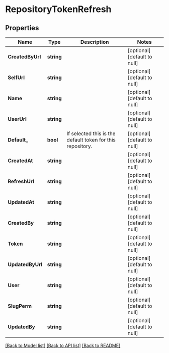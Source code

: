 # RepositoryTokenRefresh

## Properties
Name | Type | Description | Notes
------------ | ------------- | ------------- | -------------
**CreatedByUrl** | **string** |  | [optional] [default to null]
**SelfUrl** | **string** |  | [optional] [default to null]
**Name** | **string** |  | [optional] [default to null]
**UserUrl** | **string** |  | [optional] [default to null]
**Default_** | **bool** | If selected this is the default token for this repository. | [optional] [default to null]
**CreatedAt** | **string** |  | [optional] [default to null]
**RefreshUrl** | **string** |  | [optional] [default to null]
**UpdatedAt** | **string** |  | [optional] [default to null]
**CreatedBy** | **string** |  | [optional] [default to null]
**Token** | **string** |  | [optional] [default to null]
**UpdatedByUrl** | **string** |  | [optional] [default to null]
**User** | **string** |  | [optional] [default to null]
**SlugPerm** | **string** |  | [optional] [default to null]
**UpdatedBy** | **string** |  | [optional] [default to null]

[[Back to Model list]](../README.md#documentation-for-models) [[Back to API list]](../README.md#documentation-for-api-endpoints) [[Back to README]](../README.md)


